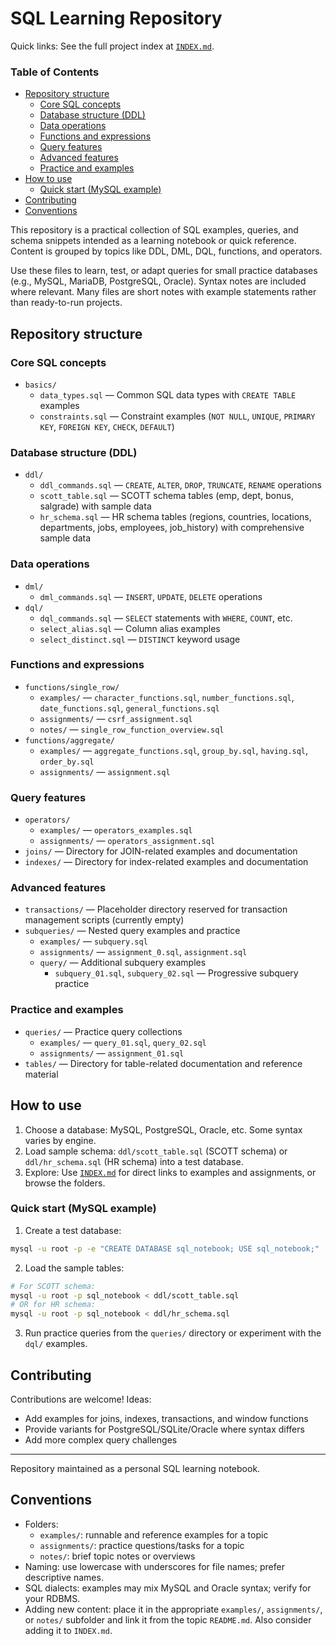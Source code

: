 # SQL Learning Repository

Quick links: See the full project index at [`INDEX.md`](INDEX.md).

### Table of Contents
- [Repository structure](#repository-structure)
  - [Core SQL concepts](#core-sql-concepts)
  - [Database structure (DDL)](#database-structure-ddl)
  - [Data operations](#data-operations)
  - [Functions and expressions](#functions-and-expressions)
  - [Query features](#query-features)
  - [Advanced features](#advanced-features)
  - [Practice and examples](#practice-and-examples)
- [How to use](#how-to-use)
  - [Quick start (MySQL example)](#quick-start-mysql-example)
- [Contributing](#contributing)
- [Conventions](#conventions)

This repository is a practical collection of SQL examples, queries, and schema snippets intended as a learning notebook or quick reference. Content is grouped by topics like DDL, DML, DQL, functions, and operators.

Use these files to learn, test, or adapt queries for small practice databases (e.g., MySQL, MariaDB, PostgreSQL, Oracle). Syntax notes are included where relevant. Many files are short notes with example statements rather than ready-to-run projects.

## Repository structure

### Core SQL concepts
- `basics/`
  - `data_types.sql` — Common SQL data types with `CREATE TABLE` examples
  - `constraints.sql` — Constraint examples (`NOT NULL`, `UNIQUE`, `PRIMARY KEY`, `FOREIGN KEY`, `CHECK`, `DEFAULT`)

### Database structure (DDL)
- `ddl/`
  - `ddl_commands.sql` — `CREATE`, `ALTER`, `DROP`, `TRUNCATE`, `RENAME` operations
  - `scott_table.sql` — SCOTT schema tables (emp, dept, bonus, salgrade) with sample data
  - `hr_schema.sql` — HR schema tables (regions, countries, locations, departments, jobs, employees, job_history) with comprehensive sample data

### Data operations
- `dml/`
  - `dml_commands.sql` — `INSERT`, `UPDATE`, `DELETE` operations
- `dql/`
  - `dql_commands.sql` — `SELECT` statements with `WHERE`, `COUNT`, etc.
  - `select_alias.sql` — Column alias examples
  - `select_distinct.sql` — `DISTINCT` keyword usage

### Functions and expressions
- `functions/single_row/`
  - `examples/` — `character_functions.sql`, `number_functions.sql`, `date_functions.sql`, `general_functions.sql`
  - `assignments/` — `csrf_assignment.sql`
  - `notes/` — `single_row_function_overview.sql`
- `functions/aggregate/`
  - `examples/` — `aggregate_functions.sql`, `group_by.sql`, `having.sql`, `order_by.sql`
  - `assignments/` — `assignment.sql`

### Query features
- `operators/`
  - `examples/` — `operators_examples.sql`
  - `assignments/` — `operators_assignment.sql`
- `joins/` — Directory for JOIN-related examples and documentation
- `indexes/` — Directory for index-related examples and documentation

### Advanced features
- `transactions/` — Placeholder directory reserved for transaction management scripts (currently empty)
- `subqueries/` — Nested query examples and practice
  - `examples/` — `subquery.sql`
  - `assignments/` — `assignment_0.sql`, `assignment.sql`
  - `query/` — Additional subquery examples
    - `subquery_01.sql`, `subquery_02.sql` — Progressive subquery practice

### Practice and examples
- `queries/` — Practice query collections
  - `examples/` — `query_01.sql`, `query_02.sql`
  - `assignments/` — `assignment_01.sql`
- `tables/` — Directory for table-related documentation and reference material

## How to use

1. Choose a database: MySQL, PostgreSQL, Oracle, etc. Some syntax varies by engine.
2. Load sample schema: `ddl/scott_table.sql` (SCOTT schema) or `ddl/hr_schema.sql` (HR schema) into a test database.
3. Explore: Use [`INDEX.md`](INDEX.md) for direct links to examples and assignments, or browse the folders.

### Quick start (MySQL example)

1. Create a test database:
```bash
mysql -u root -p -e "CREATE DATABASE sql_notebook; USE sql_notebook;"
```
2. Load the sample tables:
```bash
# For SCOTT schema:
mysql -u root -p sql_notebook < ddl/scott_table.sql
# OR for HR schema:
mysql -u root -p sql_notebook < ddl/hr_schema.sql
```
3. Run practice queries from the `queries/` directory or experiment with the `dql/` examples.

## Contributing

Contributions are welcome! Ideas:
- Add examples for joins, indexes, transactions, and window functions
- Provide variants for PostgreSQL/SQLite/Oracle where syntax differs
- Add more complex query challenges

---

Repository maintained as a personal SQL learning notebook.

## Conventions

- Folders:
  - `examples/`: runnable and reference examples for a topic
  - `assignments/`: practice questions/tasks for a topic
  - `notes/`: brief topic notes or overviews
- Naming: use lowercase with underscores for file names; prefer descriptive names.
- SQL dialects: examples may mix MySQL and Oracle syntax; verify for your RDBMS.
- Adding new content: place it in the appropriate `examples/`, `assignments/`, or `notes/` subfolder and link it from the topic `README.md`. Also consider adding it to `INDEX.md`.
